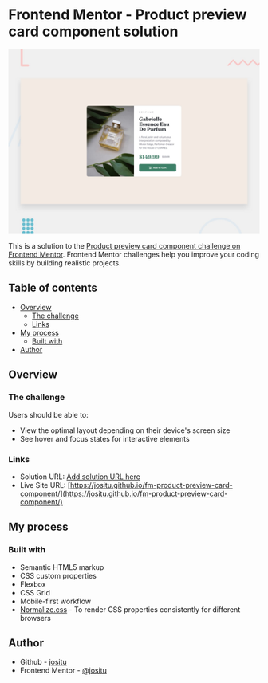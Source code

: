 # Frontend Mentor - Product preview card component solution

![Design preview for the Product preview card component coding challenge](./design/desktop-preview.jpg)

This is a solution to the [Product preview card component challenge on Frontend Mentor](https://www.frontendmentor.io/challenges/product-preview-card-component-GO7UmttRfa). Frontend Mentor challenges help you improve your coding skills by building realistic projects.

## Table of contents

- [Overview](#overview)
  - [The challenge](#the-challenge)
  <!-- - [Screenshot](#screenshot) -->
  - [Links](#links)
- [My process](#my-process)
  - [Built with](#built-with)
- [Author](#author)

## Overview

### The challenge

Users should be able to:

- View the optimal layout depending on their device's screen size
- See hover and focus states for interactive elements

<!-- ### Screenshot -->

<!-- ![](./screenshot.jpg) -->

### Links

- Solution URL: [Add solution URL here](https://your-solution-url.com)
- Live Site URL: [https://jositu.github.io/fm-product-preview-card-component/](https://jositu.github.io/fm-product-preview-card-component/)

## My process

### Built with

- Semantic HTML5 markup
- CSS custom properties
- Flexbox
- CSS Grid
- Mobile-first workflow
- [Normalize.css](https://necolas.github.io/normalize.css/) - To render CSS properties consistently for different browsers

## Author

- Github - [jositu](https://github.com/jositu)
- Frontend Mentor - [@jositu](https://www.frontendmentor.io/profile/jositu)
